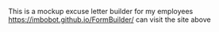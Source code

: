 This is a mockup excuse letter builder for my employees
https://imbobot.github.io/FormBuilder/
can visit the site above
